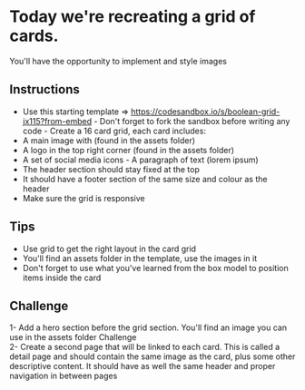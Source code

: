 # Today we're recreating a grid of cards. 
You'll have the opportunity to implement and style images 

## Instructions 
- Use this starting template => https://codesandbox.io/s/boolean-grid-jx115?from-embed - Don't forget to fork the sandbox before writing any code - Create a 16 card grid, each card includes:
 - A main image with (found in the assets folder) 
 - A logo in the top right corner (found in the assets folder) 
 - A set of social media icons - A paragraph of text (lorem ipsum) 
 - The header section should stay fixed at the top 
 - It should have a footer section of the same size and colour as the header 
 - Make sure the grid is responsive 

## Tips 
- Use grid to get the right layout in the card grid 
- You'll find an assets folder in the template, use the images in it 
- Don't forget to use what you've learned from the box model to position items inside the card 

## Challenge 
1- Add a hero section before the grid section. You'll find an image you can use in the assets folder Challenge  
2- Create a second page that will be linked to each card. This is called a detail page and should contain the same image as the card, plus some other descriptive content. It should have as well the same header and proper navigation in between pages
